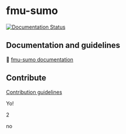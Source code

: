 # fmu-sumo

[![Documentation Status](https://readthedocs.org/projects/fmu-sumo/badge/?version=latest)](https://fmu-sumo.readthedocs.io/en/latest/?badge=latest)


## Documentation and guidelines
:link: [fmu-sumo documentation](https://fmu-sumo.readthedocs.io/en/latest/)


## Contribute
[Contribution guidelines](./CONTRIBUTING.md)


Yo!

2

no